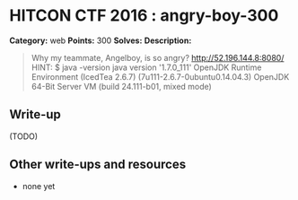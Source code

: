 # HITCON CTF 2016 : angry-boy-300

**Category:** web
**Points:** 300
**Solves:**
**Description:**

> Why my teammate, Angelboy, is so angry? <http://52.196.144.8:8080/>
> HINT:
> $ java -version java version '1.7.0_111' OpenJDK Runtime Environment (IcedTea 2.6.7) (7u111-2.6.7-0ubuntu0.14.04.3) OpenJDK 64-Bit Server VM (build 24.111-b01, mixed mode)


## Write-up

(TODO)

## Other write-ups and resources

* none yet
